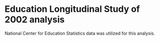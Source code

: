 # Education Longitudinal Study of 2002 analysis

National Center for Education Statistics data was utilized for this analysis.
